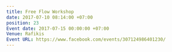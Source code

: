 ```yaml
---
title: Free Flow Workshop
date: 2017-07-10 08:14:00 +07:00
position: 23
Event date: 2017-07-15 00:00:00 +07:00
Venue: Rafikis
Event URL: https://www.facebook.com/events/307124986401230/
---
```


